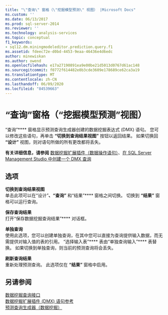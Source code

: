 ```yaml
---
title: "\"查询\" 窗格（\"挖掘模型预测\" 视图） |Microsoft Docs"
ms.custom: ''
ms.date: 06/13/2017
ms.prod: sql-server-2014
ms.reviewer: ''
ms.technology: analysis-services
ms.topic: conceptual
f1_keywords:
- sql12.dm.miningmodeleditor.prediction.query.f1
ms.assetid: fdeec72e-d0bd-4453-9eaa-46436e4d6edc
author: minewiskan
ms.author: owend
ms.openlocfilehash: e17a27190891ea9e00be21d5013d0767d61ac148
ms.sourcegitcommit: f0772f614482e0b3cde3609e178689ce62ca3a19
ms.translationtype: MT
ms.contentlocale: zh-CN
ms.lasthandoff: 06/09/2020
ms.locfileid: "84539663"
---
```

# <a name="query-pane-mining-model-prediction-view"></a>“查询”窗格（“挖掘模型预测”视图）
  “查询”**** 窗格显示预测查询生成器创建的数据挖掘表达式 (DMX) 语句。 您可以修改这些语句，再单击 **“切换到查询结果视图”** 按钮以返回结果。 如果切换回 **“设计”** 视图，则对语句所做的所有更改都将丢失。  
  
 **有关详细信息，请参阅** [数据挖掘扩展插件（数据操作语句）](/sql/dmx/dmx-statements-data-manipulation)、[在 SQL Server Management Studio 中创建一个 DMX 查询](data-mining/create-a-dmx-query-in-sql-server-management-studio.md)  
  
## <a name="options"></a>选项  
 **切换到查询结果视图**  
 单击此项可以在“设计”****、“查询”**** 和“结果”**** 窗格之间切换。 切换到 **“结果”** 窗格可以运行查询。  
  
 **保存查询结果**  
 打开“保存数据挖掘查询结果”**** 对话框。  
  
 **单独查询**  
 使用此选项，您可以创建单独查询，在其中您可以直接为查询提供输入数据，而无需提供对输入值的表的引用。 “选择输入表”**** 表由“单独查询输入”**** 表替换。 如果切换到单独查询，则当前的预测查询将会丢失。  
  
 **刷新查询结果**  
 重新处理预测查询。 此选项仅在 **“结果”** 窗格中启用。  
  
## <a name="see-also"></a>另请参阅  
 [数据挖掘查询接口](data-mining/data-mining-query-tools.md)   
 [数据挖掘扩展插件 &#40;DMX&#41; 语句参考](/sql/dmx/data-mining-extensions-dmx-statements)   
 [预测查询生成器（数据挖掘）](prediction-query-builder-data-mining.md)  
  
  
